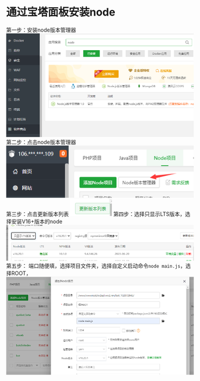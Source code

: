 # 通过宝塔面板安装node

第一步：安装node版本管理器
![1704464334412](images/bt/1704464334412.png)
第二步：点击node版本管理器
![1704464257858](images/bt/1704464257858.png)
第三步：点击更新版本列表
![1704464388936](images/bt/1704464388936.png)
第四步：选择只显示LTS版本，选择安装V16+版本的node
![1704464404829](images/bt/1704464404829.png)
第五步：
端口随便填，选择项目文件夹，选择自定义启动命令`node main.js`，选择ROOT，
![1704464502899](images/bt/1704464502899.png)



